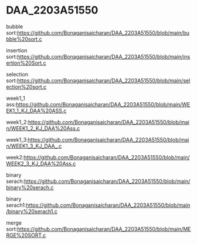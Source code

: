 # DAA_2203A51550
bubble sort:https://github.com/Bonaganisaicharan/DAA_2203A51550/blob/main/bubble%20sort.c

insertion sort:https://github.com/Bonaganisaicharan/DAA_2203A51550/blob/main/insertion%20Sort.c

selection sort:https://github.com/Bonaganisaicharan/DAA_2203A51550/blob/main/selection%20sort.c

week1_1 ass:https://github.com/Bonaganisaicharan/DAA_2203A51550/blob/main/WEEK1_1_KJ_DAA%20ASS.c

week1_2:https://github.com/Bonaganisaicharan/DAA_2203A51550/blob/main/WEEK1_2_KJ_DAA%20Ass.c

week1_3:https://github.com/Bonaganisaicharan/DAA_2203A51550/blob/main/WEEK1_3_KJ_DAA_.c

week2:https://github.com/Bonaganisaicharan/DAA_2203A51550/blob/main/WEEK2_3_KJ_DAA%20Ass.c

binary serach:https://github.com/Bonaganisaicharan/DAA_2203A51550/blob/main/binary%20serach.c

binary serach1:https://github.com/Bonaganisaicharan/DAA_2203A51550/blob/main/binary%20serach1.c

merge sort:https://github.com/Bonaganisaicharan/DAA_2203A51550/blob/main/MERGE%20SORT.c
